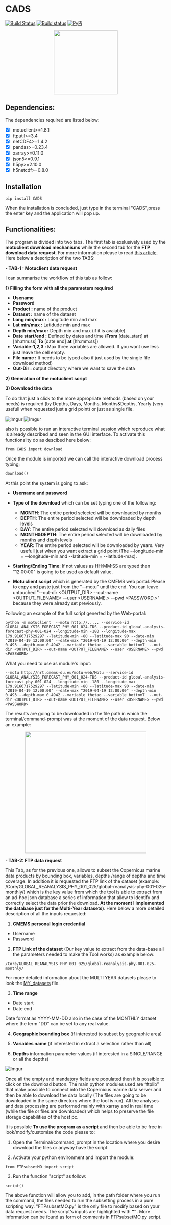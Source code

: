 # CADS   
 
[![Build Status](https://travis-ci.com/carmelosammarco/CADS.png)](https://travis-ci.com/carmelosammarco/CADS) [![Build status](https://ci.appveyor.com/api/projects/status/qqy9y9iu1a473qk4?svg=true)](https://ci.appveyor.com/project/carmelosammarco/CADS) [![PyPi](https://img.shields.io/badge/PyPi-Project-yellow.svg)](https://pypi.org/project/CADS/) 

<p align="center">
  <img width="" height="200" src='CADS/DATA/LOGO.gif'>
</p>

## Dependencies:

The dependencies required are listed below:

- [x] motuclient>=1.8.1
- [x] ftputil>=3.4
- [x] netCDF4>=1.4.2
- [x] pandas>=0.23.4
- [x] xarray>=0.11.0
- [x] json5>=0.9.1
- [x] h5py>=2.10.0
- [x] h5netcdf>=0.8.0

## Installation

```
pip install CADS
```

When the installation is concluded, just type in the terminal "CADS",press the enter key and the application will pop up.

## Functionalities:

The program is divided into two tabs. The first tab is exslusively used by the **motuclient download mechanisms** while the second tab for the **FTP download data request**. For more information please to read [this article](). Here below a description of the two TABS:

**- TAB-1 : Motuclient data request**

I can summarise the workflow of this tab as follow:

**1) Filling the form with all the parameters required**
- **Usename**
- **Password**
- **Product :** name of the product 
- **Dataset :** name of the dataset 
- **Long min/max :** Longitude min and max
- **Lat  min/max :** Latidude min and max
- **Depth min/max :** Depth min and max (if it is avaiable)
- **Date start/end :** Defined by dates and time  (**From** [date_start] at [hh:mm:ss] **To** [date end] **at** [hh:mm:ss])
- **Variable-1,2,3 :** Max three variables are allowed. If you want use less just leave the cell empty.
- **File name :** It needs to be typed also if just used by the single file download method)
- **Out-Dir :** output directory where we want to save the data

**2) Generation of the motuclient script**

**3) Download the data**
  
To do that just a click to the more appropriate methods (based on your needs) is required (by Depths, Days, Months, Months&Depths, Yearly (very usefull when requested just a grid point) or just as single file.

![Imgur](https://i.imgur.com/7NsVoa8.png)
![Imgur](https://i.imgur.com/OcKysIV.png)

also is possible to run an interactive terminal session which reproduce what is already described and seen in the GUI interface. To activate this functionality do as descibed here below:

```
from CADS import download
```
Once the module is imported we can call the interactive download process typing;

```
download()
```

At this point the system is going to ask:

- **Username and password**

- **Type of the download** which can be set typing one of the following:

     - **MONTH**: The entire period selected will be downloaded by months
     - **DEPTH**: The entire period selected will be downloaded by depth levels
     - **DAY**: The entire period selected will download as daily files
     - **MONTH&DEPTH**: The entire period selected will be downloaded by months and depth levels
     - **YEAR**: The entire period selected will be downloaded by years. Very usefull just when you want extract a grid point (The --longitude-min = --longitude-min and --latitude-min = --latitude-max).

- **Starting/Ending Time**: If not values as HH:MM:SS are typed then "12:00:00" is going to be used as default value.

- **Motu client script** which is generated by the CMEMS web portal.
Please to copy and paste just from the "--motu" until the end. You can leave untouched   "--out-dir <OUTPUT_DIR> --out-name <OUTPUT_FILENAME> --user <USERNAME.> --pwd <PASSWORD.>" because they were already set previously.

Following an example of the full script generted by the Web-portal:

```
python -m motuclient  --motu http://..... --service-id GLOBAL_ANALYSIS_FORECAST_PHY_001_024-TDS --product-id global-analysis-forecast-phy-001-024 --longitude-min -180 --longitude-max 179.9166717529297 --latitude-min -80 --latitude-max 90 --date-min "2019-04-19 12:00:00" --date-max "2019-04-19 12:00:00" --depth-min 0.493 --depth-max 0.4942 --variable thetao --variable bottomT  --out-dir <OUTPUT_DIR> --out-name <OUTPUT_FILENAME> --user <USERNAME> --pwd <PASSWORD>
```

What you need to use as module's input:

```
--motu http://nrt.cmems-du.eu/motu-web/Motu --service-id GLOBAL_ANALYSIS_FORECAST_PHY_001_024-TDS --product-id global-analysis-forecast-phy-001-024 --longitude-min -180 --longitude-max 179.9166717529297 --latitude-min -80 --latitude-max 90 --date-min "2019-04-19 12:00:00" --date-max "2019-04-19 12:00:00" --depth-min 0.493 --depth-max 0.4942 --variable thetao --variable bottomT  --out-dir <OUTPUT_DIR> --out-name <OUTPUT_FILENAME> --user <USERNAME> --pwd <PASSWORD>
```

The results are going to be downloaded in the file path in which the terminal/command-prompt was at the moment of the data request. Below an example:

<p align="center">
  <img width="" height="380" src="DATA/FILE.gif">
</p>

**- TAB-2: FTP data request**

This Tab, as for the previous one, allows to subset the Copernicus marine data products by bounding box, variables, depths /range of depths and time coverage. In addition it is requested the FTP link of the dataset (example: /Core/GLOBAL_REANALYSIS_PHY_001_025/global-reanalysis-phy-001-025-monthly/) which is the key value from which the tool is able to extract from an ad-hoc json database a series of information that allow to identify and correctly select the data prior the download. **At the moment I implemented the database just for the Multi-Year datasets)**. Here below a more detailed description of all the inputs requested:

1. **CMEMS personal login credential**

- Username
- Password

2. **FTP Link of the dataset** (Our key value to extract from the data-base all the parameters needed to make the Tool works) as example below:

```
/Core/GLOBAL_REANALYSIS_PHY_001_025/global-reanalysis-phy-001-025-monthly/
```

For more detailed information about the MULTI YEAR datasets please to look the [MY_datasets](FTPsubsetMO/Database/datasets_MY.pdf) file.

3. **Time range**

- Date start
- Date end

Date format as YYYY-MM-DD also in the case of the MONTHLY dataset where the term "DD" can be set to any real value.


4. **Geographic bounding box** (if interested to subset by geographic area)

5. **Variables name** (if interested in extract a selection rather than all)

6. **Depths** information parameter values (if interested in a SINGLE/RANGE  or all the depths)



![Imgur](https://i.imgur.com/OcKysIV.png)

Once all the empty and mandatory fields are populated then it is possible to click on the download button. The main python modules used are “ftplib” that make possible to connect into the Copernicus marine data server and then be able to download the data locally (The files are going to be downloaded in the same directory where the tool is run). All the analyses and data processing are performed mainly with xarray and  in real time (while the file or files are downloaded) which helps to preserve the file storage capabilities of the host pc. 


It is possible **To use the program as a script** and then be able to be free in look/modify/customise the code please to:

1. Open the Terminal/command_prompt in the location where you desire download the files or anyway have the script

2. Activate your python environment and import the module:

```
from FTPsubsetMO import script
```
3. Run the function "script" as follow: 

```
script()
```

The above function will allow you to add, in the path folder where you run the command, the files needed  to run the subsetting process in a pure scripting way. "FTPsubsetMO.py" is the only file to modify based on your data request needs. The script's inputs are highlighted with **""**. More information can be found as form of comments in FTPsubsetMO.py script.


